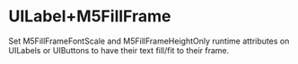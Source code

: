 # UILabel+M5FillFrame

Set M5FillFrameFontScale and M5FillFrameHeightOnly runtime attributes on UILabels or UIButtons to have their text fill/fit to their frame.
